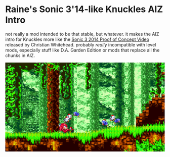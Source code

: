 # Raine's Sonic 3'14-like Knuckles AIZ Intro
not really a mod intended to be that stable, but whatever.
it makes the AIZ intro for Knuckles more like the [Sonic 3 2014 Proof of Concept Video](https://www.youtube.com/watch?v=Ct1cErthI6s) released by Christian Whitehead.
probably *really* incompatible with level mods, especially stuff like D.A. Garden Edition or mods that replace all the chunks in AIZ.

![knuckles](https://github.com/nabbup/S314KnucklesIntro/blob/94673e8e7e355657a2535cb4b3f9f745ba8fed53/knuckles.png)
